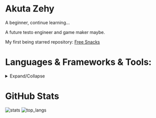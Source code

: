 <!---
AkutaZehy/AkutaZehy is a ✨ special ✨ repository because its `README.md` (this file) appears on your GitHub profile.
You can click the Preview link to take a look at your changes.
--->

# Akuta Zehy

A beginner, continue learning...

A future testo engineer and game maker maybe.

My first being starred repository: [Free Snacks](https://github.com/AkutaZehy/free-snacks)

# Languages & Frameworks & Tools:

<details><summary>Expand/Collapse</summary>

## At the very first...

[![Java](https://img.shields.io/badge/Java-%23ED8B00.svg?style=flat-square&logo=openjdk&logoColor=white)](#)

<mark>is the best language in the world</mark>

Learned Java as the first one, not a Java **master**.

## Then...

![Python](https://img.shields.io/badge/Python-14354C.svg?logo=python&logoColor=white)
![PyTorch](https://img.shields.io/badge/PyTorch-EE4C2C.svg?style=flat-square&logo=PyTorch&logoColor=white)
![OpenCV](https://img.shields.io/badge/opencv-%23white.svg?style=flat-square&logo=opencv&logoColor=white)
![nVIDIA](https://img.shields.io/badge/cuda-000000.svg?style=flat-square&logo=nVIDIA&logoColor=green)

<mark>Although I have studied and worked in deep learning so far, I do not plan to make it my main focus for future work. </mark>

My Codes with Python on Deep Learning:

- [Crack Detection utils for Python](https://github.com/AkutaZehy/CrackDetection-Utils-for-Python) (archived)
- [GPSGaussian to Live](https://github.com/AkutaZehy/spaghetti/tree/main/gps_gaussian)
- [Multitask Maskformer](https://github.com/AkutaZehy/spaghetti/tree/main/Mask2Former-main)

I hate it. 

> FXCK PYTHON. FXCK PYTHON. FXCK PYTHON.

**Python has been hidden from top langs below.**

## OK, I can use them

[![C#](https://custom-icon-badges.demolab.com/badge/C%23-%23239120.svg?logo=cshrp&logoColor=white)](#)
[![React](https://img.shields.io/badge/React-%2320232a.svg?logo=react&logoColor=%2361DAFB)](#)
[![Vue](https://img.shields.io/badge/-Vue%203-4FC08D?style=flat-square&logo=vue.js&logoColor=white)](https://vuejs.org/)
[![Ant-Design](https://img.shields.io/badge/-AntDesign-%230170FE?style=flat-square&logo=ant-design&logoColor=white)](#)

[![Markdown](https://img.shields.io/badge/Markdown-000000?style=flat&logo=markdown&logoColor=white)](#)
[![Git](https://img.shields.io/badge/-Git-F05032?style=flat-square&logo=git&logoColor=white)](https://git-scm.com/)
[![After Effects](https://img.shields.io/badge/Adobe%20After%20Effects-9999FF.svg?style=flat-square&logo=Adobe-After-Effects&logoColor=white)](#)
[![Adobe Indesign](https://img.shields.io/badge/Adobe%20InDesign-FF3366.svg?style=flat-square&logo=Adobe-InDesign&logoColor=white)](#)
[![Photoshop](https://img.shields.io/badge/Adobe%20Photoshop-31A8FF.svg?style=flat-square&logo=Adobe-Photoshop&logoColor=white)](#)
[![Krita](https://img.shields.io/badge/Krita-3BABFF.svg?style=flat-square&logo=Krita&logoColor=white)](#)

## Still Learning

[![C++](https://img.shields.io/badge/C++-00599C.svg?logo=c%2B%2B&logoColor=white)](#)
[![Kotlin](https://img.shields.io/badge/Kotlin-0095D5.svg?logo=kotlin&logoColor=white)](#)
[![Linux](https://img.shields.io/badge/Linux-FCC624?style=flat&logo=linux&logoColor=black)](#)

[![JavaScript](https://img.shields.io/badge/JavaScript-F7DF1E?logo=javascript&logoColor=000)](#)
[![TypeScript](https://img.shields.io/badge/TypeScript-3178C6?logo=typescript&logoColor=fff)](#)
[![Spring Boot](https://img.shields.io/badge/Spring%20Boot-6DB33F?logo=springboot&logoColor=fff)](#)
[![Nuxt](https://img.shields.io/badge/-Nuxt%203-00DC82?style=flat-square&logo=nuxt.js&logoColor=white)](https://nuxt.com/)
[![Tauri](https://img.shields.io/badge/Tauri-24C8D8?logo=tauri&logoColor=fff)](#)

[![Unity](https://img.shields.io/badge/Unity-%23000000.svg?logo=unity&logoColor=white)](#)
[![Blender](https://img.shields.io/badge/Blender-%23F5792A.svg?logo=blender&logoColor=white)](#)

</details>

# GitHub Stats

![stats](https://github-readme-stats.vercel.app/api?username=AkutaZehy&show_icons=true&hide_rank=1&theme=buefy&include_all_commits=1&hide_title=true)
![top_langs](https://github-readme-stats.vercel.app/api/top-langs/?username=AkutaZehy&layout=compact&hide=jupyter%20notebook,python,ren'py,cuda,html,vbscript,shaderlab,hlsl)
